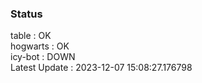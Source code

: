### Status


table : OK  
hogwarts : OK  
icy-bot : DOWN  
Latest Update : 2023-12-07 15:08:27.176798
